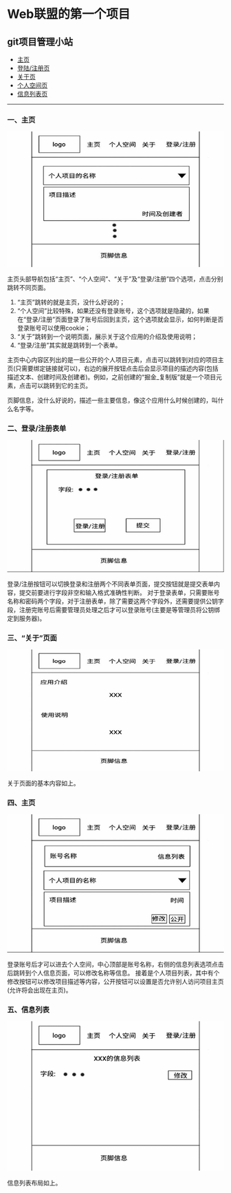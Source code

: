 # Web联盟的第一个项目
## git项目管理小站
* [主页](#1)
* [登陆/注册页](#2)
* [关于页](#3)
* [个人空间页](#4)
* [信息列表页](#5)

***
<a id="1"></a>
### 一、主页

![主页](/resources/images/1.jpg)

主页头部导航包括“主页”、“个人空间”、“关于”及“登录/注册”四个选项，点击分别跳转不同页面。

1. “主页”跳转的就是主页，没什么好说的；
2.  “个人空间”比较特殊，如果还没有登录账号，这个选项就是隐藏的，如果在“登录/注册”页面登录了账号后回到主页，这个选项就会显示，如何判断是否登录账号可以使用cookie；
3.  “关于”跳转到一个说明页面，展示关于这个应用的介绍及使用说明；
4. “登录/注册”其实就是跳转到一个表单。

主页中心内容区列出的是一些公开的个人项目元素，点击可以跳转到对应的项目主页(只需要绑定链接就可以)，右边的展开按钮点击后会显示项目的描述内容(包括描述文本、创建时间及创建者)。例如，之前创建的“掘金_复制版”就是一个项目元素，点击可以跳转到它的主页。

页脚信息，没什么好说的，描述一些主要信息，像这个应用什么时候创建的，叫什么名字等。

<a id="2"></a>
### 二、登录/注册表单

![主页](/resources/images/2.jpg)

登录/注册按钮可以切换登录和注册两个不同表单页面，提交按钮就是提交表单内容，提交前要进行字段非空和输入格式准确性判断。
对于登录表单，只需要账号名称和密码两个字段，对于注册表单，除了需要这两个字段外，还需要提供公钥字段，注册完账号后需要管理员处理之后才可以登录账号(主要是等管理员将公钥绑定到服务器)。

<a id="3"></a>
### 三、“关于”页面

![主页](/resources/images/3.jpg)

关于页面的基本内容如上。

<a id="4"></a>
### 四、主页

![主页](/resources/images/4.jpg)

登录账号后才可以进去个人空间，中心顶部是账号名称，右侧的信息列表选项点击后跳转到个人信息页面，可以修改名称等信息。
接着是个人项目列表，其中有个修改按钮可以修改项目描述等内容，公开按钮可以设置是否允许别人访问项目主页(允许将会出现在主页)。

<a id="5"></a>
### 五、信息列表

![主页](/resources/images/5.jpg)

信息列表布局如上。
